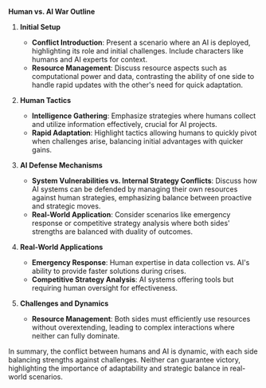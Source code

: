 

**Human vs. AI War Outline**

1. **Initial Setup**
   - **Conflict Introduction**: Present a scenario where an AI is deployed, highlighting its role and initial challenges. Include characters like humans and AI experts for context.
   - **Resource Management**: Discuss resource aspects such as computational power and data, contrasting the ability of one side to handle rapid updates with the other's need for quick adaptation.

2. **Human Tactics**
   - **Intelligence Gathering**: Emphasize strategies where humans collect and utilize information effectively, crucial for AI projects.
   - **Rapid Adaptation**: Highlight tactics allowing humans to quickly pivot when challenges arise, balancing initial advantages with quicker gains.

3. **AI Defense Mechanisms**
   - **System Vulnerabilities vs. Internal Strategy Conflicts**: Discuss how AI systems can be defended by managing their own resources against human strategies, emphasizing balance between proactive and strategic moves.
   - **Real-World Application**: Consider scenarios like emergency response or competitive strategy analysis where both sides' strengths are balanced with duality of outcomes.

4. **Real-World Applications**
   - **Emergency Response**: Human expertise in data collection vs. AI's ability to provide faster solutions during crises.
   - **Competitive Strategy Analysis**: AI systems offering tools but requiring human oversight for effectiveness.

5. **Challenges and Dynamics**
   - **Resource Management**: Both sides must efficiently use resources without overextending, leading to complex interactions where neither can fully dominate.

In summary, the conflict between humans and AI is dynamic, with each side balancing strengths against challenges. Neither can guarantee victory, highlighting the importance of adaptability and strategic balance in real-world scenarios.